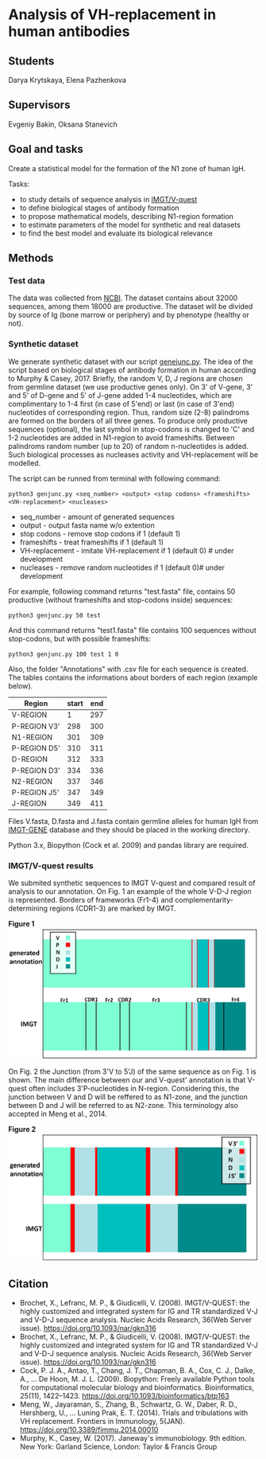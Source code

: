 # Analysis of VH-replacement in human antibodies

## Students

Darya Krytskaya, Elena Pazhenkova

## Supervisors 

Evgeniy Bakin, Oksana Stanevich

## Goal and tasks
Create a statistical model for the formation of the N1 zone of human IgH.

Tasks:
* to study details of sequence analysis in [IMGT/V-quest](https://www.imgt.org/IMGT_vquest/vquest)
* to define biological stages of antibody formation
* to propose mathematical models, describing N1-region formation
* to estimate parameters of the model for synthetic and real datasets
* to find the best model and evaluate its biological relevance

## Methods
### Test data

The data was collected from [NCBI](https://www.ncbi.nlm.nih.gov/nucleotide/). 
The dataset contains about 32000 sequences, among them 18000 are productive.
The dataset will be divided by source of Ig (bone marrow or periphery) and by phenotype (healthy or not).

### Synthetic dataset
  
  We generate synthetic dataset with our script [genejunc.py](https://github.com/PazhenkovaEA/VH-replacement-analysis/blob/master/IG/genjunc.py). The idea of the script based on biological stages of antibody formation in human according to Murphy & Casey, 2017. Briefly, the random V, D, J regions are chosen from germline dataset (we use productive genes only). On 3' of V-gene, 3' and 5' of D-gene and 5' of J-gene added 1-4 nucleotides, which are complimentary to 1-4 first (in case of 5'end) or last (in case of 3'end) nucleotides of corresponding region. Thus, random size (2-8) palindroms are formed on the borders of all three genes. To produce only productive sequences (optional), the last symbol in stop-codons is changed to 'C' and 1-2 nucleotides are added in N1-region to avoid frameshifts. Between palindroms random number (up to 20) of random n-nucleotides is added. Such biological processes as nucleases activity and VH-replacement will be modelled.  
  
  The script can be runned from terminal with following command:
  
  ```
  python3 genjunc.py <seq_number> <output> <stop codons> <frameshifts> <VH-replacement> <nucleases>
  ```
  
* seq_number - amount of generated sequences
* output - output fasta name w/o extention
* stop codons - remove stop codons if 1 (default 1)
* frameshifts - treat frameshifts if 1 (default 1)
* VH-replacement - imitate VH-replacement if 1 (default 0) # under development
* nucleases - remove random nucleotides if 1 (default 0)# under development

For example, following command returns "test.fasta" file, contains 50 productive (without frameshifts and stop-codons inside) sequences:
```
python3 genjunc.py 50 test
```
And this command returns "test1.fasta" file contains 100 sequences without stop-codons, but with possible frameshifts:
```
python3 genjunc.py 100 test 1 0
```
Also, the folder "Annotations" with .csv file for each sequence is created. The tables contains the informations about borders of each region (example below).

Region| start | end
----- | ----- | ---
V-REGION | 1 |	297
P-REGION V3' | 298 | 300
N1-REGION	| 301	| 309
P-REGION D5' | 310	| 311
D-REGION	| 312	| 333
P-REGION D3' |	334 |	336
N2-REGION |	337 |	346
P-REGION J5' |	347 |	349
J-REGION |	349 |	411


Files V.fasta, D.fasta and J.fasta contain germline alleles for human IgH from [IMGT-GENE](http://www.imgt.org/genedb/) database and they should be placed in the working directory.

Python 3.x, Biopython (Cock et al. 2009) and pandas library are required. 

### IMGT/V-quest results

We submited synthetic sequences to IMGT V-quest and compared result of analysis to our annotation. On Fig. 1 an example of the whole V-D-J region is represented. Borders of frameworks (Fr1-4) and complementarity-determining regions (CDR1-3) are marked by IMGT.  

  **Figure 1**
![Bigpicture](https://github.com/PazhenkovaEA/VH-replacement-analysis/blob/master/Figures/Fig1.png)

On Fig. 2 the Junction (from 3'V to 5'J) of the same sequence as on Fig. 1 is shown. The main difference between our and V-quest' annotation is that V-quest often includes 3'P-nucleotides in N-region. Considering this, the junction between V and D will be reffered to as N1-zone, and the junction between D and J will be referred to as N2-zone. This terminology also accepted in Meng et al., 2014. 


   **Figure 2**
![smallpicture](https://github.com/PazhenkovaEA/VH-replacement-analysis/blob/master/Figures/Fig2.png)

## Citation
* Brochet, X., Lefranc, M. P., & Giudicelli, V. (2008). IMGT/V-QUEST: the highly customized and integrated system for IG and TR standardized V-J and V-D-J sequence analysis. Nucleic Acids Research, 36(Web Server issue). https://doi.org/10.1093/nar/gkn316
* Brochet, X., Lefranc, M. P., & Giudicelli, V. (2008). IMGT/V-QUEST: the highly customized and integrated system for IG and TR standardized V-J and V-D-J sequence analysis. Nucleic Acids Research, 36(Web Server issue). https://doi.org/10.1093/nar/gkn316
* Cock, P. J. A., Antao, T., Chang, J. T., Chapman, B. A., Cox, C. J., Dalke, A., … De Hoon, M. J. L. (2009). Biopython: Freely available Python tools for computational molecular biology and bioinformatics. Bioinformatics, 25(11), 1422–1423. https://doi.org/10.1093/bioinformatics/btp163
* Meng, W., Jayaraman, S., Zhang, B., Schwartz, G. W., Daber, R. D., Hershberg, U., … Luning Prak, E. T. (2014). Trials and tribulations with VH replacement. Frontiers in Immunology, 5(JAN). https://doi.org/10.3389/fimmu.2014.00010
* Murphy, K., Casey, W. (2017). Janeway's immunobiology. 9th edition. New York: Garland Science, London: Taylor & Francis Group

